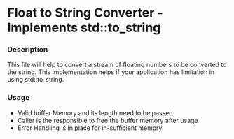 # Float to String Converter - Implements std::to_string

### Description

This file will help to convert a stream of floating numbers to be converted to the string. This implementation helps if your application has limitation in using std::to_string. 

### Usage

- Valid buffer Memory and its length need to be passed
- Caller is the responsible to free the buffer memory after usage
- Error Handling is in place for in-sufficient memory
